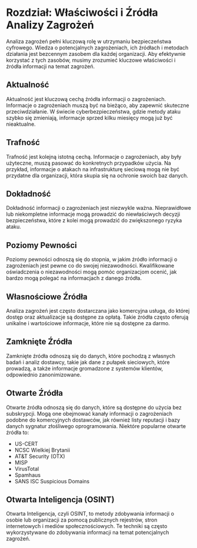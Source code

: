 # Rozdział: Właściwości i Źródła Analizy Zagrożeń

Analiza zagrożeń pełni kluczową rolę w utrzymaniu bezpieczeństwa cyfrowego. Wiedza o potencjalnych zagrożeniach, ich źródłach i metodach działania jest bezcennym zasobem dla każdej organizacji. Aby efektywnie korzystać z tych zasobów, musimy zrozumieć kluczowe właściwości i źródła informacji na temat zagrożeń.

## Aktualność

Aktualność jest kluczową cechą źródła informacji o zagrożeniach. Informacje o zagrożeniach muszą być na bieżąco, aby zapewnić skuteczne przeciwdziałanie. W świecie cyberbezpieczeństwa, gdzie metody ataku szybko się zmieniają, informacje sprzed kilku miesięcy mogą już być nieaktualne.

## Trafność

Trafność jest kolejną istotną cechą. Informacje o zagrożeniach, aby były użyteczne, muszą pasować do konkretnych przypadków użycia. Na przykład, informacje o atakach na infrastrukturę sieciową mogą nie być przydatne dla organizacji, która skupia się na ochronie swoich baz danych.

## Dokładność

Dokładność informacji o zagrożeniach jest niezwykle ważna. Nieprawidłowe lub niekompletne informacje mogą prowadzić do niewłaściwych decyzji bezpieczeństwa, które z kolei mogą prowadzić do zwiększonego ryzyka ataku.

## Poziomy Pewności

Poziomy pewności odnoszą się do stopnia, w jakim źródło informacji o zagrożeniach jest pewne co do swojej niezawodności. Kwalifikowane oświadczenia o niezawodności mogą pomóc organizacjom ocenić, jak bardzo mogą polegać na informacjach z danego źródła.

## Własnościowe Źródła

Analiza zagrożeń jest często dostarczana jako komercyjna usługa, do której dostęp oraz aktualizacje są dostępne za opłatą. Takie źródła często oferują unikalne i wartościowe informacje, które nie są dostępne za darmo.

## Zamknięte Źródła

Zamknięte źródła odnoszą się do danych, które pochodzą z własnych badań i analiz dostawcy, takie jak dane z pułapek sieciowych, które prowadzą, a także informacje gromadzone z systemów klientów, odpowiednio zanonimizowane.

## Otwarte Źródła

Otwarte źródła odnoszą się do danych, które są dostępne do użycia bez subskrypcji. Mogą one obejmować kanały informacji o zagrożeniach podobne do komercyjnych dostawców, jak również listy reputacji i bazy danych sygnatur złośliwego oprogramowania. Niektóre popularne otwarte źródła to:

- US-CERT
- NCSC Wielkiej Brytanii
- AT&T Security (OTX)
- MISP
- VirusTotal
- Spamhaus
- SANS ISC Suspicious Domains

## Otwarta Inteligencja (OSINT)

Otwarta Inteligencja, czyli OSINT, to metody zdobywania informacji o osobie lub organizacji za pomocą publicznych rejestrów, stron internetowych i mediów społecznościowych. Te techniki są często wykorzystywane do zdobywania informacji na temat potencjalnych zagrożeń.